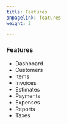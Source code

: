 ```yaml
---
title: Features
onpagelink: features
weight: 2

---
```


### **Features**

- Dashboard
- Customers
- Items
- Invoices
- Estimates
- Payments
- Expenses
- Reports
- Taxes
 

